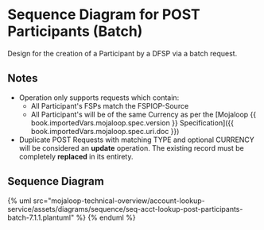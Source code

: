 # Sequence Diagram for POST Participants (Batch)

Design for the creation of a Participant by a DFSP via a batch request.

## Notes
- Operation only supports requests which contain:
    - All Participant's FSPs match the FSPIOP-Source
    - All Participant's will be of the same Currency as per the [Mojaloop {{ book.importedVars.mojaloop.spec.version }} Specification]({{ book.importedVars.mojaloop.spec.uri.doc }})
- Duplicate POST Requests with matching TYPE and optional CURRENCY will be considered an __update__ operation. The existing record must be completely **replaced** in its entirety. 

## Sequence Diagram

{% uml src="mojaloop-technical-overview/account-lookup-service/assets/diagrams/sequence/seq-acct-lookup-post-participants-batch-7.1.1.plantuml" %}
{% enduml %}
